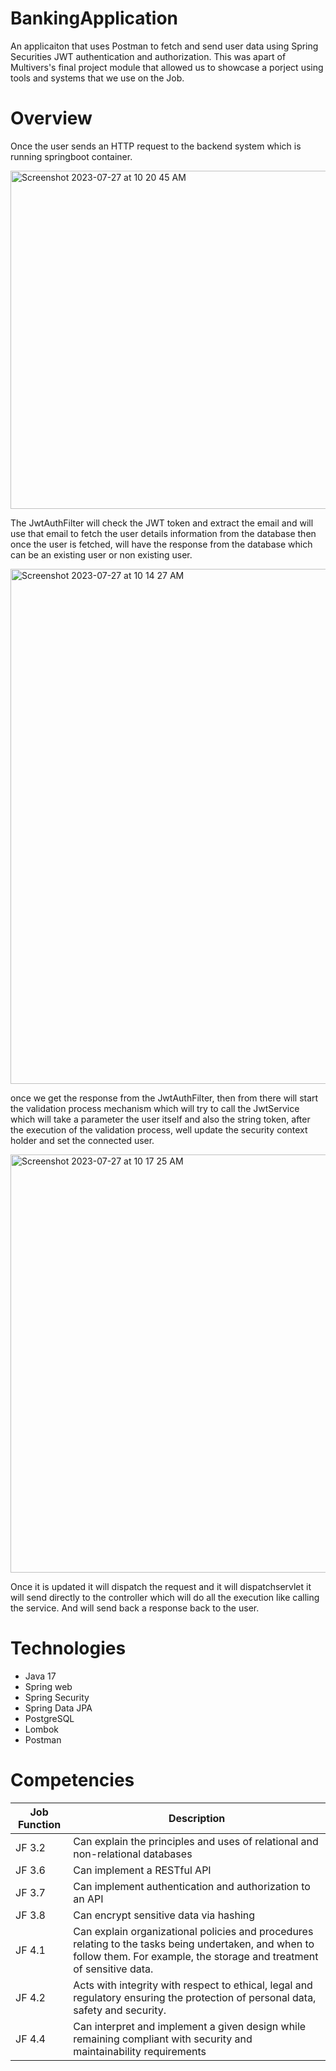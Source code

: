 # BankingApplication
An applicaiton that uses Postman to fetch and send user data using Spring Securities JWT authentication and authorization. This was apart of Multivers's final project module that allowed us to showcase a porject using tools and systems that we use on the Job.

# Overview
Once the user sends an HTTP request to the backend system which is running springboot container. 

<img width="541" alt="Screenshot 2023-07-27 at 10 20 45 AM" src="https://github.com/jxkobrxyes/BankingApplication/assets/79924650/91b5225f-3618-4d79-abb7-abd688543669">

The JwtAuthFilter will check the JWT token and extract the email and will use that email to fetch the user details information from the database then once the user is fetched, will have the response from the database which can be an existing user or non existing user.

<img width="824" alt="Screenshot 2023-07-27 at 10 14 27 AM" src="https://github.com/jxkobrxyes/BankingApplication/assets/79924650/69e12395-44f9-4f5b-9f39-d889cbf1d950">

once we get the response from the JwtAuthFilter, then from there will start the validation process mechanism which will try to call the JwtService which will take a parameter the user itself and also the string token, after the execution of the validation process, well update the security context holder and set the connected user. 

<img width="669" alt="Screenshot 2023-07-27 at 10 17 25 AM" src="https://github.com/jxkobrxyes/BankingApplication/assets/79924650/32c7607b-f77c-4d3f-976d-cb0927ce70c2">

Once it is updated it will dispatch the request and it will dispatchservlet it will send directly to the controller which will do all the execution like calling the service. And will send back a response back to the user.


# Technologies
- Java 17
- Spring web
- Spring Security
- Spring Data JPA
- PostgreSQL
- Lombok
- Postman

# Competencies

| Job Function | Description |
| --- | --- |
| JF 3.2 | Can explain the principles and uses of relational and non-relational databases |
| JF 3.6 | Can implement a RESTful API |
| JF 3.7 | Can implement authentication and authorization to an API |
| JF 3.8 | Can encrypt sensitive data via hashing  |
| JF 4.1 | Can explain organizational policies and procedures relating to the tasks being undertaken, and when to follow them. For example, the storage and treatment of sensitive data. |
| JF 4.2 | Acts with integrity with respect to ethical, legal and regulatory ensuring the protection of personal data, safety and security. |
| JF 4.4 | Can interpret and implement a given design while remaining compliant with security and maintainability requirements |
